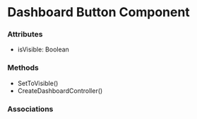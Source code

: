 # Dashboard Button Component

### Attributes

-  isVisible: Boolean

### Methods

-  SetToVisible()
-  CreateDashboardController()

### Associations
